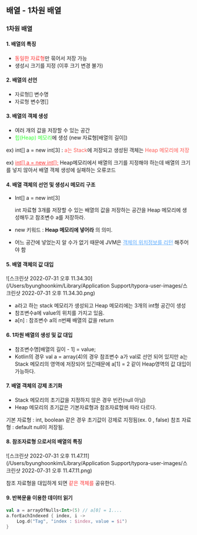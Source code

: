 ## 배열 - 1차원 배열

### 1차원 배열

#### 1. 배열의 특징

- <span style="color:#ff3333">동일한 자료형</span>만 묶어서 저장 가능
- 생성시 크기를 지정 (이후 크기 변경 불가)

#### 2. 배열의 선언

- <span style="color:#333333">자료형[]</span> 변수명
- <span style="color:#333333">자료형</span> 변수명<span style="color:#333333">[]</span>

#### 3. 배열의 객체 생성

- 여러 개의 값을 저장할 수 있는 공간
- <span style="color:#33ff33">힙(Heap) 메모리</span>에 생성 (new 자료형[배열의 길이])

ex) int[] a = new int[3] : <span style="color:#ff5a54">a는 Stack</span>에 저장되고 생성된 객체는 <span style="color:#ff5a54">Heap 메모리에 저장</span>

ex) <span style="color:#ff3333"><u>int[] a = new int[];</u></span> Heap메모리에서 배열의 크기를 지정해야 하는데 배열의 크기를 넣지 않아서 배열 객체 생성에 실패하는 오류코드

#### 4. 배열 객체의 선언 및 생성시 메모리 구조

- Int[] a = new int[3] 

  int 자료형 3개를 저장할 수 있는 배열의 값을 저장하는 공간을 Heap 메모리에 생성해두고 참조변수 a를 저장하라.

- new 키워드 : <b>Heap 메모리에 넣어라</b> 의 의미.

- 어느 공간에 넣었는지 알 수가 없기 때문에 JVM은 <span style="color:#5aaaff"><u>객체의 위치정보를 리턴</u></span> 해주어야 함

 #### 5. 배열 객체의 값 대입

![스크린샷 2022-07-31 오후 11.34.30](/Users/byunghoonkim/Library/Application Support/typora-user-images/스크린샷 2022-07-31 오후 11.34.30.png)

- a라고 하는 stack 메모리가 생성되고 Heap 메모리에는 3개의 int형 공간이 생성
- 참조변수a에 value의 위치를 가지고 있음.
- a[n] : 참조변수 a의 n번째 배열의 값을 return

#### 6. 1차원 배열의 생성 및 값 대입

- 참조변수명[배열의 길이 - 1] = value;
- Kotlin의 경우 val a = array(4)의 경우 참조변수 a가 val로 선언 되어 있지만 a는 Stack 메모리의 영역에 저장되어 있긴때문에 a[1] = 2 같이 Heap영역의 값 대입이 가능하다.

#### 7. 배열 객체의 강제 초기화

- Stack 메모리의 초기값을 지정하지 않은 경우 빈칸(null 아님)
- Heap 메모리의 초기값은 기본자료형과 참조자료형에 따라 다르다.

기본 자료형 : int, boolean 같은 경우 초기값이 강제로 지정됨(ex. 0 , false)
참조 자료형 : default null이 저장됨.

#### 8. 참조자료형 으로서의 배열의 특징

![스크린샷 2022-07-31 오후 11.47.11](/Users/byunghoonkim/Library/Application Support/typora-user-images/스크린샷 2022-07-31 오후 11.47.11.png)

참조 자료형을 대입하게 되면 <span style="color:#ff3333">같은 객체를</span> 공유한다.

#### 9. 반복문을 이용한 데이터 읽기

```kotlin
val a = arrayOfNulls<Int>(5) // a[0] = 1....
a.forEachIndexed { index, i -> 
    Log.d("Tag", "index : $index, value = $i")
}
```

